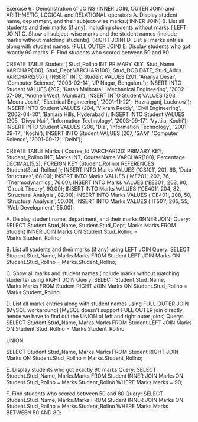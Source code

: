 
Exercise 6 : Demonstration of JOINS (INNER JOIN, OUTER JOIN) and
ARITHMETIC, LOGICAL and RELATIONAL operators
A. Display student name, department, and their subject-wise marks.( INNER JOIN)
B. List all students and their marks (if any), including students without marks.( LEFT
JOIN)
C. Show all subject-wise marks and the student names (include marks without matching
students). (RIGHT JOIN)
D. List all marks entries along with student names. (FULL OUTER JOIN)
E. Display students who got exactly 90 marks.
F. Find students who scored between 50 and 80

CREATE TABLE Student (
 Stud_Rollno INT PRIMARY KEY,
 Stud_Name VARCHAR(100),
 Stud_Dept VARCHAR(100),
 Stud_DOB DATE,
 Stud_Adds VARCHAR(255)
);
INSERT INTO Student
VALUES (201, 'Ananya Desai', 'Computer Science', '2003-02-14', 'JP Nagar, Bengaluru');
INSERT INTO Student
VALUES (202, 'Karan Malhotra', 'Mechanical Engineering', '2002-07-09', 'Andheri West, Mumbai');
INSERT INTO Student
VALUES (203, 'Meera Joshi', 'Electrical Engineering', '2001-11-22', 'Hazratganj, Lucknow');
INSERT INTO Student
VALUES (204, 'Vikram Reddy', 'Civil Engineering', '2002-04-30', 'Banjara Hills, Hyderabad');
INSERT INTO Student
VALUES (205, 'Divya Nair', 'Information Technology', '2003-09-17', 'Vyttila, Kochi');
INSERT INTO Student VALUES (206, 'Dia', 'Information Technology', '2001-09-17', 'Kochi');
INSERT INTO Student VALUES (207, 'SAM', 'Computer Science', '2001-09-17', 'Delhi');


CREATE TABLE Marks (
 Course_Id VARCHAR(20) PRIMARY KEY,
 Student_Rollno INT,
 Marks INT,
 CourseName VARCHAR(100),
 Percentage DECIMAL(5,2),
 FOREIGN KEY (Student_Rollno) REFERENCES Student(Stud_Rollno)
);
INSERT INTO Marks
VALUES ('CS101', 201, 68, 'Data Structures', 68.00);
INSERT INTO Marks
VALUES ('ME201', 202, 76, 'Thermodynamics', 76.00);
INSERT INTO Marks
VALUES ('EE301', 203, 90, 'Circuit Theory', 90.00);
INSERT INTO Marks
VALUES ('CE401', 204, 82, 'Structural Analysis', 82.00);
INSERT INTO Marks
VALUES ('CE401', 208, 50, 'Structural Analysis', 50.00);
INSERT INTO Marks
VALUES ('IT501', 205, 55, 'Web Development', 55.00);

A. Display student name, department, and their marks (INNER JOIN)
Query:
SELECT Student.Stud_Name, Student.Stud_Dept, Marks.Marks
FROM Student
INNER JOIN Marks
ON Student.Stud_Rollno = Marks.Student_Rollno;

B. List all students and their marks (if any) using LEFT JOIN
Query:
SELECT Student.Stud_Name, Marks.Marks
FROM Student
LEFT JOIN Marks
ON Student.Stud_Rollno = Marks.Student_Rollno;



C. Show all marks and student names (include marks without matching students) using RIGHT JOIN
Query:
SELECT Student.Stud_Name, Marks.Marks
FROM Student
RIGHT JOIN Marks
ON Student.Stud_Rollno = Marks.Student_Rollno;

D. List all marks entries along with student names using FULL OUTER JOIN (MySQL workaround)
[MySQL doesn’t support FULL OUTER join directly, hence we have to find out the UNION of left
and right outer joins]
Query:
SELECT Student.Stud_Name, Marks.Marks
FROM Student
LEFT JOIN Marks
ON Student.Stud_Rollno = Marks.Student_Rollno

UNION

SELECT Student.Stud_Name, Marks.Marks
FROM Student
RIGHT JOIN Marks
ON Student.Stud_Rollno = Marks.Student_Rollno;

E. Display students who got exactly 90 marks
Query:
SELECT Student.Stud_Name, Marks.Marks
FROM Student
INNER JOIN Marks
ON Student.Stud_Rollno = Marks.Student_Rollno
WHERE Marks.Marks = 90;

F. Find students who scored between 50 and 80
Query:
SELECT Student.Stud_Name, Marks.Marks
FROM Student
INNER JOIN Marks
ON Student.Stud_Rollno = Marks.Student_Rollno
WHERE Marks.Marks BETWEEN 50 AND 80;

